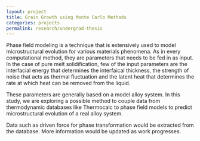 ```yaml
---
layout: project
title: Grain Growth using Monte Carlo Methods
categories: projects
permalink: research/undergrad-thesis
---
```


Phase field modeling is a technique that is extensively used to model microstructural evolution for various materials phenomena. As in every computational method, they are parameters that needs to be fed in as input. In the case of pure melt solidification, few of the input parameters are the interfacial energy that determines the interfaical thickness, the strength of noise that acts as thermal fluctuation and the latent heat that determines the rate at which heat can be removed from the liquid.

These parameters are generally based on a model alloy system. In this study, we are exploring a possible method to couple data from thermodynamic databases like Thermocalc to phase field models to predict microstructural evolution of a real alloy system.

Data such as driven force for phase transformation would be extracted from the database. More information would be updated as work progresses. 

